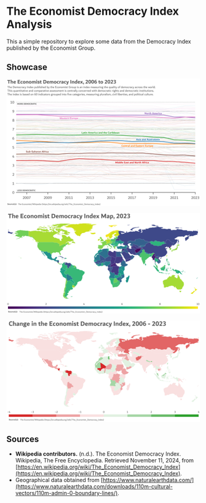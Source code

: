 # The Economist Democracy Index Analysis

This a simple repository to explore some data from the Democracy Index
published by the Economist Group.

## Showcase

![The Economist Democracy Index of 2023](https://raw.githubusercontent.com/ffiza/economist-democracy-index/refs/heads/main/reports/figures/time_series_by_region.png?token=GHSAT0AAAAAAC5XN4NSRKBSJTLPDS5VAXE4Z7IRKRQ)

![The Economist Democracy Index Map of 2023](https://raw.githubusercontent.com/ffiza/economist-democracy-index/refs/heads/main/reports/figures/map_index_2023.png?token=GHSAT0AAAAAAC5XN4NT453TVF6EU37JDCPIZ7IRLJQ)

![Change in the Economist Democracy Index, 2006 - 2023](https://raw.githubusercontent.com/ffiza/economist-democracy-index/refs/heads/main/reports/figures/map_index_change_2006_to_2023.png?token=GHSAT0AAAAAAC5XN4NSGO2Y2R7JS35ABGKGZ7IRLKQ)

## Sources

- **Wikipedia contributors.** (n.d.). The Economist Democracy Index. Wikipedia, The Free Encyclopedia. Retrieved November 11, 2024, from [https://en.wikipedia.org/wiki/The_Economist_Democracy_Index](https://en.wikipedia.org/wiki/The_Economist_Democracy_Index).
- Geographical data obtained from [https://www.naturalearthdata.com/](https://www.naturalearthdata.com/downloads/110m-cultural-vectors/110m-admin-0-boundary-lines/).